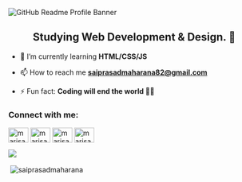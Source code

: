 ![GitHub Readme Profile Banner](https://1.bp.blogspot.com/-kam0Ed9R3ZQ/YLN4l2mVSbI/AAAAAAAAAa0/ZnL-xb8N6GcJTWE3Jb9ntHKaew_SEW92gCLcBGAsYHQ/s320/WhatsApp%2BImage%2B2021-05-30%2Bat%2B5.04.34%2BPM.jpeg)
<h2 align="center">Studying Web Development & Design. 🦄</h2>


- 🌱 I’m currently learning **HTML/CSS/JS**

- 📫 How to reach me **saiprasadmaharana82@gmail.com**

- ⚡ Fun fact: **Coding will end the world 🤙🏻**

<h3 align="left">Connect with me:</h3>
<p align="left">
<a href="https://codepen.io/saiprasadmaharana" target="blank"><img align="center" src="https://cdn.jsdelivr.net/npm/simple-icons@3.0.1/icons/codepen.svg" alt="marisab" height="30" width="40" /></a>
<a href="https://twitter.com/saiprasadindia" target="blank"><img align="center" src="https://cdn.jsdelivr.net/npm/simple-icons@3.0.1/icons/twitter.svg" alt="marisabrantley" height="30" width="40" /></a>
<a href="https://www.facebook.com/saiprasad.maharana.16" target="_blank"><img align="center" src="https://cdn.jsdelivr.net/npm/simple-icons@3.0.1/icons/facebook.svg" alt="marisa.marlowbrantley" height="30" width="40" /></a>
<a href="https://instagram.com/iamprasadsai" target="_blank"><img align="center" src="https://cdn.jsdelivr.net/npm/simple-icons@3.0.1/icons/instagram.svg" alt="marisab_oc" height="30" width="40" /></a>
</p>

![](https://komarev.com/ghpvc/?username=saiprasadmaharana&color=ffb6c1)

<p>&nbsp;<img align="center" src="https://github-readme-stats.vercel.app/api?username=saiprasadmaharana&show_icons=true&locale=en" alt="saiprasadmaharana" /></p>

